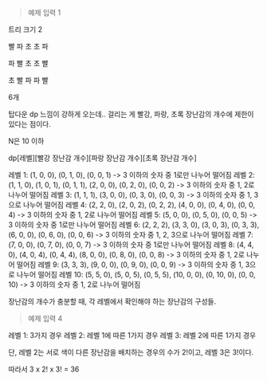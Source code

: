 > 예제 입력 1

트리 크기 2

빨
파 초
초 파

파
빨 초
초 빨

초
빨 파
파 빨

6개

탑다운 dp 느낌이 강하게 오는데.. 걸리는 게 빨강, 파랑, 초록 장난감의 개수에 제한이 있다는 점이다.

N은 10 이하

dp[레벨][빨강 장난감 개수][파랑 장난감 개수][초록 장난감 개수]

레벨 1: (1, 0, 0), (0, 1, 0), (0, 0, 1) -> 3 이하의 숫자 중 1로만 나누어 떨어짐
레벨 2: (1, 1, 0), (1, 0, 1), (0, 1, 1), (2, 0, 0), (0, 2, 0), (0, 0, 2) -> 3 이하의 숫자 중 1, 2로 나누어 떨어짐
레벨 3: (1, 1, 1), (3, 0, 0), (0, 3, 0), (0, 0, 3) -> 3 이하의 숫자 중 1, 3으로 나누어 떨어짐
레벨 4: (2, 2, 0), (2, 0, 2), (0, 2, 2), (4, 0, 0), (0, 4, 0), (0, 0, 4) -> 3 이하의 숫자 중 1, 2로 나누어 떨어짐
레벨 5: (5, 0, 0), (0, 5, 0), (0, 0, 5) -> 3 이하의 숫자 중 1로만 나누어 떨어짐
레벨 6: (2, 2, 2), (3, 3, 0), (3, 0, 3), (0, 3, 3), (6, 0, 0), (0, 6, 0), (0, 0, 6) -> 3 이하의 숫자 중 1, 2, 3으로 나누어 떨어짐
레벨 7: (7, 0, 0), (0, 7, 0), (0, 0, 7) -> 3 이하의 숫자 중 1로만 나누어 떨어짐
레벨 8: (4, 4, 0), (4, 0, 4), (0, 4, 4), (8, 0, 0), (0, 8, 0), (0, 0, 8) -> 3 이하의 숫자 중 1, 2로 나누어 떨어짐
레벨 9: (3, 3, 3), (9, 0, 0), (0, 9, 0), (0, 0, 9) -> 3 이하의 숫자 중 1, 3으로 나누어 떨어짐
레벨 10: (5, 5, 0), (5, 0, 5), (0, 5, 5), (10, 0, 0), (0, 10, 0), (0, 0, 10) -> 3 이하의 숫자 중 1, 2로 나누어 떨어짐

장난감의 개수가 충분할 때, 각 레벨에서 확인해야 하는 장난감의 구성들.

> 예제 입력 4

레벨 1: 3가지 경우
레벨 2: 레벨 1에 따른 1가지 경우
레벨 3: 레벨 2에 따른 1가지 경우

단, 레벨 2는 서로 색이 다른 장난감을 배치하는 경우의 수가 2!이고, 레벨 3은 3!이다.

따라서 3 x 2! x 3! = 36
